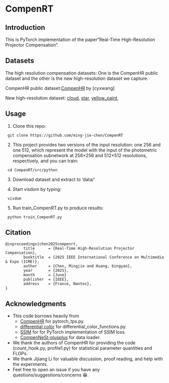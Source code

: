 # CompenRT
## Introduction
This is PyTorch implementation of the paper“Real-Time High-Resolution Projector Compensation”.

        
## Datasets
The high resolution compensation datasets: One is the CompenHR public dataset and the other is the new high-resolution dataset we capture.

CompenHR public dataset:[CompenHR](https://github.com/cyxwang/CompenHR/tree/main?tab=readme-ov-file#datasets) by [cyxwang]  

New high-resolution dataset:
[cloud](https://drive.google.com/drive/folders/1ZRQgqKLQYdgaKeW8OsRLaNIbMlgyzZ-_?usp=drive_link),
[star](https://drive.google.com/drive/folders/17LYyJDYeQR8xsGAIzlXv5LKLFdro6J7r?usp=drive_link),
[yellow_paint](https://drive.google.com/drive/folders/1vwjYbXn92-7b8qdSpD8QL12Et3DR4vOo?usp=drive_link),

## Usage
   1. Clone this repo:
  
     git clone https://github.com/ming-jie-chen/CompenRT
     
   2. This project provides two versions of the input resolution: one 256 and one 512, which represent the model with the input of the photometric compensation subnetwork at 256×256 and 512×512 resolutions, 
      respectively, and you can train:
      
     cd CompenRT/src/python  
     
   3. Download dataset and extract to ‘data/’
     
   4. Start visdom by typing:
      
     visdom

   5. Run train_CompenRT.py to produce results:
      
     python train_CompenRT.py
## Citation
```
@inproceedings{chen2025compenrt,
        title      = {Real-Time High-Resolution Projector Compensation},
        booktitle  = {2025 IEEE International Conference on Multimedia & Expo (ICME)},
        author     = {Chen, Mingjie and Huang, bingyao},
        year       = {2025},
        month      = {June}
        publisher  = {IEEE},
        address    = {France, Nantes},
}
```
## Acknowledgments
- This code borrows heavily from
  - [CompenHR](https://github.com/cyxwang/CompenHR) for pytorch_tps.py.
  - [differential color](https://github.com/ZhengyuZhao/PerC-Adversarial/blob/master/differential_color_functions.py) for differential_color_functions.py.
  - [SSIM](https://github.com/Po-Hsun-Su/pytorch-ssim) for for PyTorch implementation of SSIM loss.
  - [CompenNeSt-plusplus](https://github.com/BingyaoHuang/CompenNeSt-plusplus) for data loader.
- We thank the authors of CompenHR for providing the code (count_hook.py, profile1.py) for statistical parameter quantities and FLOPs.
- We thank Jijiang Li for valuable discussion, proof reading, and help with the experiments.
- Feel free to open an issue if you have any questions/suggestions/concerns 😁.
